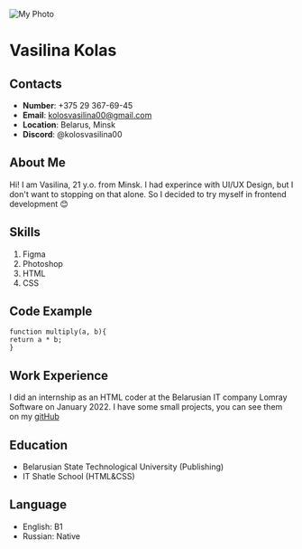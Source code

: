 ![My Photo](https://avatars.worldcubeassociation.org/uploads/user/avatar/2014KOLO03/1619439593.jpg)

# Vasilina Kolas
## Contacts
- **Number**: +375 29 367-69-45
- **Email**: kolosvasilina00@gmail.com
- **Location**: Belarus, Minsk
- **Discord**: @kolosvasilina00

## About Me
Hi! I am Vasilina, 21 y.o. from Minsk. I had experince with UI/UX Design, but I don't want to stopping on that alone. So I decided to try myself in frontend development :blush:

## Skills
1. Figma
2. Photoshop
3. HTML
4. CSS

## Code Example
    function multiply(a, b){
    return a * b;
    }  
## Work Experience
I did an internship as an HTML coder at the Belarusian IT company Lomray Software on January 2022.
I have some small projects, you can see them on my [gitHub](https://github.com/kolosvasilina00)
## Education
- Belarusian State Technological University (Publishing)
- IT Shatle School (HTML&CSS)
## Language
- English: B1
- Russian: Native
